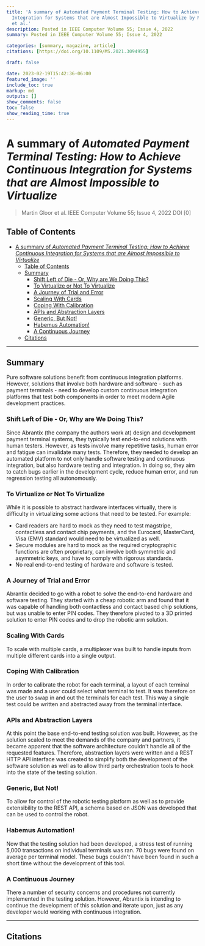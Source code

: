 ```yaml
---
title: 'A summary of Automated Payment Terminal Testing: How to Achieve Continuous
  Integration for Systems that are Almost Impossible to Virtualize by Martin Gloor
  et al.'
description: Posted in IEEE Computer Volume 55; Issue 4, 2022
summary: Posted in IEEE Computer Volume 55; Issue 4, 2022

categories: [summary, magazine, article]
citations: [https://doi.org/10.1109/MS.2021.3094955]

draft: false

date: 2023-02-19T15:42:36-06:00
featured_image: ''
include_toc: true
markup: md
outputs: []
show_comments: false
toc: false
show_reading_time: true
---
```


# A summary of *Automated Payment Terminal Testing: How to Achieve Continuous Integration for Systems that are Almost Impossible to Virtualize*

> Martin Gloor et al. IEEE Computer Volume 55; Issue 4, 2022 DOI \[0\]

## Table of Contents

- [A summary of *Automated Payment Terminal Testing: How to Achieve Continuous Integration for Systems that are Almost Impossible to Virtualize*](#a-summary-of-automated-payment-terminal-testing-how-to-achieve-continuous-integration-for-systems-that-are-almost-impossible-to-virtualize)
  - [Table of Contents](#table-of-contents)
  - [Summary](#summary)
    - [Shift Left of Die - Or, Why are We Doing This?](#shift-left-of-die---or-why-are-we-doing-this)
    - [To Virtualize or Not To Virtualize](#to-virtualize-or-not-to-virtualize)
    - [A Journey of Trial and Error](#a-journey-of-trial-and-error)
    - [Scaling With Cards](#scaling-with-cards)
    - [Coping With Calibration](#coping-with-calibration)
    - [APIs and Abstraction Layers](#apis-and-abstraction-layers)
    - [Generic, But Not!](#generic-but-not)
    - [Habemus Automation!](#habemus-automation)
    - [A Continuous Journey](#a-continuous-journey)
  - [Citations](#citations)

______________________________________________________________________

## Summary

Pure software solutions benefit from continuous integration platforms. However,
solutions that involve both hardware and software - such as payment terminals -
need to develop custom continuous integration platforms that test both
components in order to meet modern Agile development practices.

### Shift Left of Die - Or, Why are We Doing This?

Since Abrantix (the company the authors work at) design and development payment
terminal systems, they typically test end-to-end solutions with human testers.
However, as tests involve many repetitive tasks, human error and fatigue can
invalidate many tests. Therefore, they needed to develop an automated platform
to not only handle software testing and continuous integration, but also
hardware testing and integration. In doing so, they aim to catch bugs earlier in
the development cycle, reduce human error, and run regression testing all
autonomously.

### To Virtualize or Not To Virtualize

While it is possible to abstract hardware interfaces virtually, there is
difficulty in virtualizing some actions that need to be tested. For example:

- Card readers are hard to mock as they need to test magstripe, contactless and
  contact chip payments, and the Eurocard, MasterCard, Visa (EMV) standard would
  need to be virtualized as well.
- Secure modules are hard to mock as the required cryptographic functions are
  often proprietary, can involve both symmetric and asymmetric keys, and have to
  comply with rigorous standards.
- No real end-to-end testing of hardware and software is tested.

### A Journey of Trial and Error

Abrantix decided to go with a robot to solve the end-to-end hardware and
software testing. They started with a cheap robotic arm and found that it was
capable of handling both contactless and contact based chip solutions, but was
unable to enter PIN codes. They therefore pivoted to a 3D printed solution to
enter PIN codes and to drop the robotic arm solution.

### Scaling With Cards

To scale with multiple cards, a multiplexer was built to handle inputs from
multiple different cards into a single output.

### Coping With Calibration

In order to calibrate the robot for each terminal, a layout of each terminal was
made and a user could select what terminal to test. It was therefore on the user
to swap in and out the terminals for each test. This way a single test could be
written and abstracted away from the terminal interface.

### APIs and Abstraction Layers

At this point the base end-to-end testing solution was built. However, as the
solution scaled to meet the demands of the company and partners, it became
apparent that the software architecture couldn't handle all of the requested
features. Therefore, abstraction layers were written and a REST HTTP API
interface was created to simplify both the development of the software solution
as well as to allow third party orchestration tools to hook into the state of
the testing solution.

### Generic, But Not!

To allow for control of the robotic testing platform as well as to provide
extensibility to the REST API, a schema based on JSON was developed that can be
used to control the robot.

### Habemus Automation!

Now that the testing solution had been developed, a stress test of running 5,000
transactions on individual terminals was ran. 70 bugs were found on average per
terminal model. These bugs couldn't have been found in such a short time without
the development of this tool.

### A Continuous Journey

There a number of security concerns and procedures not currently implemented in
the testing solution. However, Abrantix is intending to continue the development
of this solution and iterate upon, just as any developer would working with
continuous integration.

______________________________________________________________________

## Citations
